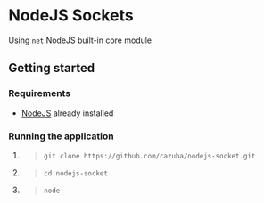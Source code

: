 # NodeJS Sockets

Using `net` NodeJS built-in core module

## Getting started

### Requirements

- [NodeJS](https://nodejs.org/en/) already installed

### Running the application
1. > `git clone https://github.com/cazuba/nodejs-socket.git`
2. > `cd nodejs-socket`
3. > `node `
